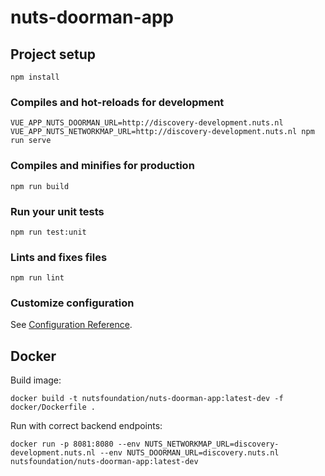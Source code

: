 # nuts-doorman-app

## Project setup
```
npm install
```

### Compiles and hot-reloads for development
```
VUE_APP_NUTS_DOORMAN_URL=http://discovery-development.nuts.nl VUE_APP_NUTS_NETWORKMAP_URL=http://discovery-development.nuts.nl npm run serve
```

### Compiles and minifies for production
```
npm run build
```

### Run your unit tests
```
npm run test:unit
```

### Lints and fixes files
```
npm run lint
```

### Customize configuration
See [Configuration Reference](https://cli.vuejs.org/config/).

## Docker

Build image:
```
docker build -t nutsfoundation/nuts-doorman-app:latest-dev -f docker/Dockerfile .
```

Run with correct backend endpoints:
```
docker run -p 8081:8080 --env NUTS_NETWORKMAP_URL=discovery-development.nuts.nl --env NUTS_DOORMAN_URL=discovery.nuts.nl nutsfoundation/nuts-doorman-app:latest-dev
```